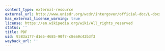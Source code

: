 ```yaml
---
content_type: external-resource
external_url: http://www.unisdr.org/wcdr/intergover/official-doc/L-docs/Hyogo-declaration-english.pdf
has_external_license_warning: true
license: https://en.wikipedia.org/wiki/All_rights_reserved
status: ''
title: PDF
uid: 9583a177-d1e5-4685-90f7-c8ea9c42b3f3
wayback_url: ''
---
```

